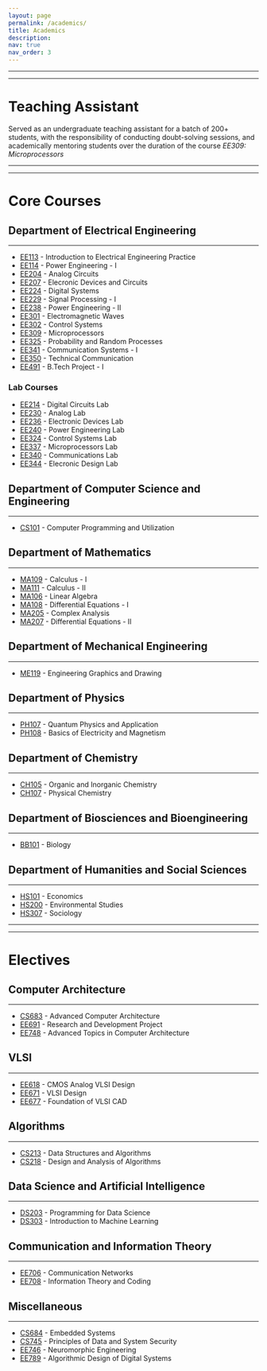 ```yaml
---
layout: page
permalink: /academics/
title: Academics
description:
nav: true
nav_order: 3
---
```


---------------
---------------

# Teaching Assistant  
Served as an undergraduate teaching assistant for a batch of 200+ students, with the responsibility of conducting doubt-solving sessions, and academically mentoring students over the duration of the course _EE309: Microprocessors_

---------------
---------------

# Core Courses

## Department of Electrical Engineering
---------------
* [EE113](https://www.ee.iitb.ac.in/web/course_lists/ee-113-introduction-to-electrical-engineering-practice/) - Introduction to Electrical Engineering Practice
* [EE114](https://www.ee.iitb.ac.in/web/course_lists/ee-114-power-engineering-i/) - Power Engineering - I
* [EE204](https://www.ee.iitb.ac.in/web/course_lists/ee-204-analog-circuits/) - Analog Circuits
* [EE207](https://www.ee.iitb.ac.in/web/course_lists/ee-207-electronic-devices-and-circuits/) - Elecronic Devices and Circuits
* [EE224](https://www.ee.iitb.ac.in/web/course_lists/ee-224-digital-systems/) - Digital Systems
* [EE229](https://www.ee.iitb.ac.in/web/course_lists/ee-227-microelectronics/) - Signal Processing - I
* [EE238](https://www.ee.iitb.ac.in/web/course_lists/ee-236-power-engineering-ii/) - Power Engineering - II
* [EE301](https://www.ee.iitb.ac.in/web/course_lists/ee-301-electromagnetic-waves/) - Electromagnetic Waves
* [EE302](https://www.ee.iitb.ac.in/web/course_lists/ee-302-control-systems/) - Control Systems
* [EE309](https://www.ee.iitb.ac.in/web/course_lists/ee-309-microprocessors/) - Microprocessors
* [EE325](https://www.ee.iitb.ac.in/web/course_lists/ee-325-probability-and-random-processes/) - Probability and Random Processes
* [EE341](https://www.ee.iitb.ac.in/web/course_lists/ee-341-communication-systems-i/) - Communication Systems - I
* [EE350](https://www.ee.iitb.ac.in/web/course_lists/ee-350-technical-communication/) - Technical Communication
* [EE491]() - B.Tech Project - I

### Lab Courses

* [EE214](https://www.ee.iitb.ac.in/web/course_lists/ee-214-digital-circuits-laboratory/) - Digital Circuits Lab
* [EE230](https://www.ee.iitb.ac.in/web/course_lists/ee-230-analog-circuits-laboratory/) - Analog Lab
* [EE236](https://www.ee.iitb.ac.in/web/course_lists/ee-236-electronic-devices-laboratory/) - Electronic Devices Lab
* [EE240](https://www.ee.iitb.ac.in/web/course_lists/ee-240-power-engineering-lab/) - Power Engineering Lab
* [EE324](https://www.ee.iitb.ac.in/web/course_lists/ee-324-control-systems-laboratory/) - Control Systems Lab
* [EE337](https://www.ee.iitb.ac.in/web/course_lists/ee-337-microprocessor-laboratory/) - Microprocessors Lab
* [EE340](https://www.ee.iitb.ac.in/web/course_lists/ee-340-communications-laboratory/) - Communications Lab
* [EE344](https://www.ee.iitb.ac.in/web/course_lists/ee-344-electronic-design-lab/) - Elecronic Design Lab

## Department of Computer Science and Engineering
---------------
* [CS101](https://www.cse.iitb.ac.in/~cs101/) - Computer Programming and Utilization

## Department of Mathematics
---------------
* [MA109](http://www.math.iitb.ac.in/~ravir/ma109index.html) - Calculus - I
* [MA111]() - Calculus - II
* [MA106](http://www.math.iitb.ac.in/~ars/MA106.html) - Linear Algebra
* [MA108](http://www.math.iitb.ac.in/~dey/diffeqn_spring14.html) - Differential Equations - I
* [MA205](http://www.math.iitb.ac.in/~ars/MA205.html) - Complex Analysis
* [MA207]() - Differential Equations - II

## Department of Mechanical Engineering
---------------
* [ME119]() - Engineering Graphics and Drawing

## Department of Physics
---------------
* [PH107](https://portal.iitb.ac.in/asc/Courses/crsedetail.jsp) - Quantum Physics and Application
* [PH108](https://portal.iitb.ac.in/asc/Courses/crsedetail.jsp) - Basics of Electricity and Magnetism

## Department of Chemistry
---------------
* [CH105](https://www.chem.iitb.ac.in/courses_inner/848) - Organic and Inorganic Chemistry
* [CH107](https://www.chem.iitb.ac.in/courses_inner/860) - Physical Chemistry

## Department of Biosciences and Bioengineering
---------------
* [BB101](https://www.bio.iitb.ac.in/academics/courses/bb101/) - Biology

## Department of Humanities and Social Sciences
---------------
* [HS101](https://www.hss.iitb.ac.in/en/hs-101-economics) - Economics
* [HS200](https://dampeeiitb.wordpress.com/hs200-2020/) - Environmental Studies
* [HS307](https://dampiitbche.wordpress.com/course-reviews/minors-insti-electives/hs-307-sociology/) - Sociology

---------------
---------------

# Electives

## Computer Architecture
---------------
* [CS683](https://www.ee.iitb.ac.in/~viren/Courses/2015/CS683.htm) - Advanced Computer Architecture
* [EE691]() - Research and Development Project
* [EE748](https://www.ee.iitb.ac.in/~viren/Courses/2013/EE748.htm) - Advanced Topics in Computer Architecture

## VLSI
---------------
* [EE618](https://www.ee.iitb.ac.in/web/course_lists/ee-618-cmos-analog-vlsi-design/) - CMOS Analog VLSI Design
* [EE671](https://www.ee.iitb.ac.in/web/course_lists/ee-671-vlsi-design/) - VLSI Design
* [EE677](https://www.ee.iitb.ac.in/web/course_lists/ee-677-foundations-of-vlsi-cad/) - Foundation of VLSI CAD

## Algorithms
---------------
* [CS213](https://www.cse.iitb.ac.in/~ranade/cs213/) - Data Structures and Algorithms
* [CS218](https://www.cse.iitb.ac.in/~rgurjar/CS218_2023/) - Design and Analysis of Algorithms

## Data Science and Artificial Intelligence
---------------
* [DS203](https://www.minds.iitb.ac.in/index.php/academics/minor-ai-ds/2-uncategorised/20-ds-203) - Programming for Data Science
* [DS303](https://www.minds.iitb.ac.in/academics/minor-ai-ds?id=22) - Introduction to Machine Learning

## Communication and Information Theory
---------------
* [EE706](https://www.ee.iitb.ac.in/web/course_lists/ee-706-communication-networks/) - Communication Networks
* [EE708](https://www.ee.iitb.ac.in/web/course_lists/ee-708-information-theory-and-coding/) - Information Theory and Coding

## Miscellaneous
---------------
* [CS684](https://www.cse.iitb.ac.in/~cs684/) - Embedded Systems
* [CS745](https://www.cse.iitb.ac.in/~cs745/) - Principles of Data and System Security
* [EE746](https://www.ee.iitb.ac.in/web/course_lists/ee-746-neuromorphic-engineering/) - Neuromorphic Engineering
* [EE789](https://www.ee.iitb.ac.in/web/course_lists/ee-789-algorithmic-design-of-digital-systems/) - Algorithmic Design of Digital Systems
